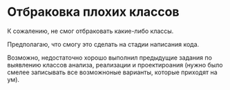 # Отбраковка плохих классов  

К сожалению, не смог отбраковать какие-либо классы.  

Предполагаю, что смогу это сделать на стадии написания кода.

Возможно, недостаточно хорошо выполнил предыдущие задания по выявлению классов анализа, реализации и проектироания (нужно было смелее записывать все возможноные варианты, которые приходят на ум). 
